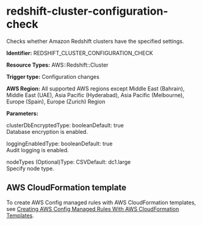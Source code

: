 # redshift\-cluster\-configuration\-check<a name="redshift-cluster-configuration-check"></a>

Checks whether Amazon Redshift clusters have the specified settings\. 

**Identifier:** REDSHIFT\_CLUSTER\_CONFIGURATION\_CHECK

**Resource Types:** AWS::Redshift::Cluster

**Trigger type:** Configuration changes

**AWS Region:** All supported AWS regions except Middle East \(Bahrain\), Middle East \(UAE\), Asia Pacific \(Hyderabad\), Asia Pacific \(Melbourne\), Europe \(Spain\), Europe \(Zurich\) Region

**Parameters:**

clusterDbEncryptedType: booleanDefault: true  
Database encryption is enabled\.

loggingEnabledType: booleanDefault: true  
Audit logging is enabled\.

nodeTypes \(Optional\)Type: CSVDefault: dc1\.large  
Specify node type\.

## AWS CloudFormation template<a name="w2aac12c33c15b9d459c17"></a>

To create AWS Config managed rules with AWS CloudFormation templates, see [Creating AWS Config Managed Rules With AWS CloudFormation Templates](aws-config-managed-rules-cloudformation-templates.md)\.